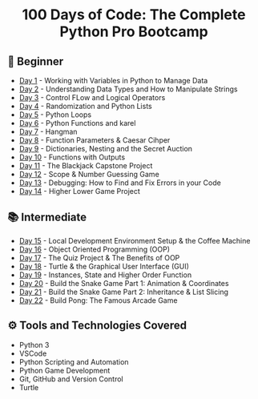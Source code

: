 <h1 align="center">100 Days of Code: The Complete Python Pro Bootcamp
</h1>

## 🔰 Beginner 
- [Day 1](https://github.com/a092devs/100-days-of-python/tree/master/day01) - Working with Variables in Python to Manage Data
- [Day 2](https://github.com/a092devs/100-days-of-python/tree/master/day02) - Understanding Data Types and How to Manipulate Strings
- [Day 3](https://github.com/a092devs/100-days-of-python/tree/master/day03) - Control FLow and Logical Operators
- [Day 4](https://github.com/a092devs/100-days-of-python/tree/master/day04) - Randomization and Python Lists
- [Day 5](https://github.com/a092devs/100-days-of-python/tree/master/day05) - Python Loops
- [Day 6](https://github.com/a092devs/100-days-of-python/tree/master/day06) - Python Functions and karel
- [Day 7](https://github.com/a092devs/100-days-of-python/tree/master/day07) - Hangman
- [Day 8](https://github.com/a092devs/100-days-of-python/tree/master/day08) - Function Parameters & Caesar Cihper
- [Day 9](https://github.com/a092devs/100-days-of-python/tree/master/day09) - Dictionaries, Nesting and the Secret Auction
- [Day 10](https://github.com/a092devs/100-days-of-python/tree/master/day10) - Functions with Outputs
- [Day 11](https://github.com/a092devs/100-days-of-python/tree/master/day11) - The Blackjack Capstone Project
- [Day 12](https://github.com/a092devs/100-days-of-python/tree/master/day12) - Scope & Number Guessing Game
- [Day 13](https://github.com/a092devs/100-days-of-python/tree/master/day13) - Debugging: How to Find and Fix Errors in your Code
- [Day 14](https://github.com/a092devs/100-days-of-python/tree/master/day14) - Higher Lower Game Project

## 📚 Intermediate
- [Day 15](https://github.com/a092devs/100-days-of-python/tree/master/day15) - Local Development Environment Setup & the Coffee Machine
- [Day 16](https://github.com/a092devs/100-days-of-python/tree/master/day16) - Object Oriented Programming (OOP)
- [Day 17](https://github.com/a092devs/100-days-of-python/tree/master/day17) - The Quiz Project & The Benefits of OOP
- [Day 18](https://github.com/a092devs/100-days-of-python/tree/master/day18) - Turtle & the Graphical User Interface (GUI)
- [Day 19](https://github.com/a092devs/100-days-of-python/tree/master/day19) - Instances, State and Higher Order Function
- [Day 20](https://github.com/a092devs/100-days-of-python/tree/master/day20) - Build the Snake Game Part 1: Animation & Coordinates
- [Day 21](https://github.com/a092devs/100-days-of-python/tree/master/day21) - Build the Snake Game Part 2: Inheritance & List Slicing
- [Day 22](https://github.com/a092devs/100-days-of-python/tree/master/day22) - Build Pong: The Famous Arcade Game


## ⚙ Tools and Technologies Covered
- Python 3
- VSCode
- Python Scripting and Automation
- Python Game Development
- Git, GitHub and Version Control
- Turtle